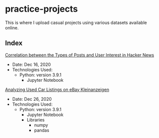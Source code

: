 # practice-projects
This is where I upload casual projects using various datasets available online.

## Index
[Correlation between the Types of Posts and User Interest in Hacker News](https://github.com/chan030609/practice-projects/blob/main/hackernews-post-analysis/hacker-news-post-analysis.ipynb) 
- Date: Dec 16, 2020
- Technologies Used: 
  - Python: version 3.9.1
    - Jupyter Notebook


[Analyzing Used Car Listings on eBay Kleinanzeigen](https://github.com/chan030609/practice-projects/blob/main/ebay-car-sales-analysis/ebay-car-sales-analysis.ipynb)
- Date: Dec 26, 2020
- Technologies Used:
  - Python: version 3.9.1
    - Jupyter Notebook
    - Libraries
      - numpy
      - pandas
